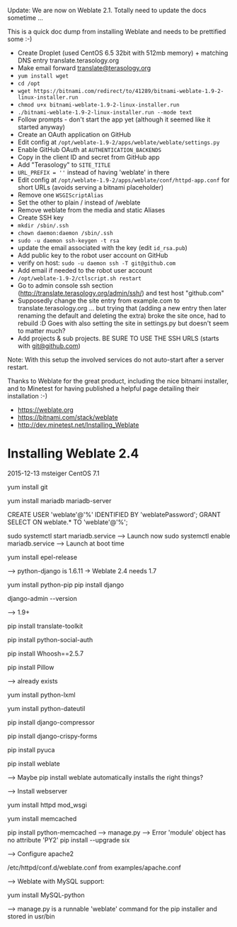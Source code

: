 Update: We are now on Weblate 2.1. Totally need to update the docs sometime ...

This is a quick doc dump from installing Weblate and needs to be prettified some :-)

* Create Droplet (used CentOS 6.5 32bit with 512mb memory) + matching DNS entry translate.terasology.org
* Make email forward translate@terasology.org
* `yum install wget`
* `cd /opt`
*  `wget https://bitnami.com/redirect/to/41289/bitnami-weblate-1.9-2-linux-installer.run`
* `chmod u+x bitnami-weblate-1.9-2-linux-installer.run`
* `./bitnami-weblate-1.9-2-linux-installer.run --mode text`
* Follow prompts - don't start the app yet (although it seemed like it started anyway)
* Create an OAuth application on GitHub
* Edit config at `/opt/weblate-1.9-2/apps/weblate/weblate/settings.py`
 * Enable GitHub OAuth at `AUTHENTICATION_BACKENDS`
 * Copy in the client ID and secret from GitHub app
 * Add "Terasology" to `SITE_TITLE`
 * `URL_PREFIX = ''` instead of having 'weblate' in there
* Edit config at `/opt/weblate-1.9-2/apps/weblate/conf/httpd-app.conf` for short URLs (avoids serving a bitnami placeholder)
 * Remove one `WSGIScriptAlias`
 * Set the other to plain / instead of /weblate
 * Remove weblate from the media and static Aliases
* Create SSH key
 * `mkdir /sbin/.ssh`
 * `chown daemon:daemon /sbin/.ssh`
 * `sudo -u daemon ssh-keygen -t rsa`
 * update the email associated with the key (edit `id_rsa.pub`)
* Add public key to the robot user account on GitHub
 * verify on host: `sudo -u daemon ssh -T git@github.com`
* Add email if needed to the robot user account
* `/opt/weblate-1.9-2/ctlscript.sh restart`
* Go to admin console ssh section (http://translate.terasology.org/admin/ssh/) and test host "github.com"
* Supposedly change the site entry from example.com to translate.terasology.org ... but trying that (adding a new entry then later renaming the default and deleting the extra) broke the site once, had to rebuild :D Goes with also setting the site in settings.py but doesn't seem to matter much?
* Add projects & sub projects. BE SURE TO USE THE SSH URLS (starts with git@github.com)

Note: With this setup the involved services do not auto-start after a server restart.

Thanks to Weblate for the great product, including the nice bitnami installer, and to Minetest for having published a helpful page detailing their installation :-)

* https://weblate.org
* https://bitnami.com/stack/weblate
* http://dev.minetest.net/Installing_Weblate


# Installing Weblate 2.4

2015-12-13
msteiger
CentOS 7.1

yum install git

yum install mariadb mariadb-server

CREATE USER 'weblate'@'%' IDENTIFIED BY 'weblatePassword';
GRANT SELECT ON weblate.* TO 'weblate'@'%';


sudo systemctl start mariadb.service
--> Launch now
sudo systemctl enable mariadb.service
--> Launch at boot time

yum install epel-release

--> python-django is 1.6.11 -> Weblate 2.4 needs 1.7

yum install python-pip
pip install django

django-admin --version

--> 1.9+

pip install translate-toolkit

pip install python-social-auth

pip install Whoosh==2.5.7

pip install Pillow

--> already exists

yum install python-lxml

yum install python-dateutil

pip install django-compressor


pip install django-crispy-forms

pip install pyuca

pip install weblate

--> Maybe pip install weblate automatically installs the right things?


--> Install webserver

yum install httpd mod_wsgi

yum install memcached

pip install python-memcached
--> manage.py --> Error 'module' object has no attribute 'PY2'
pip install --upgrade six


--> Configure apache2

 /etc/httpd/conf.d/weblate.conf from examples/apache.conf


--> Weblate with MySQL support:

yum install MySQL-python

--> manage.py is a runnable 'weblate' command for the pip installer and stored in usr/bin 